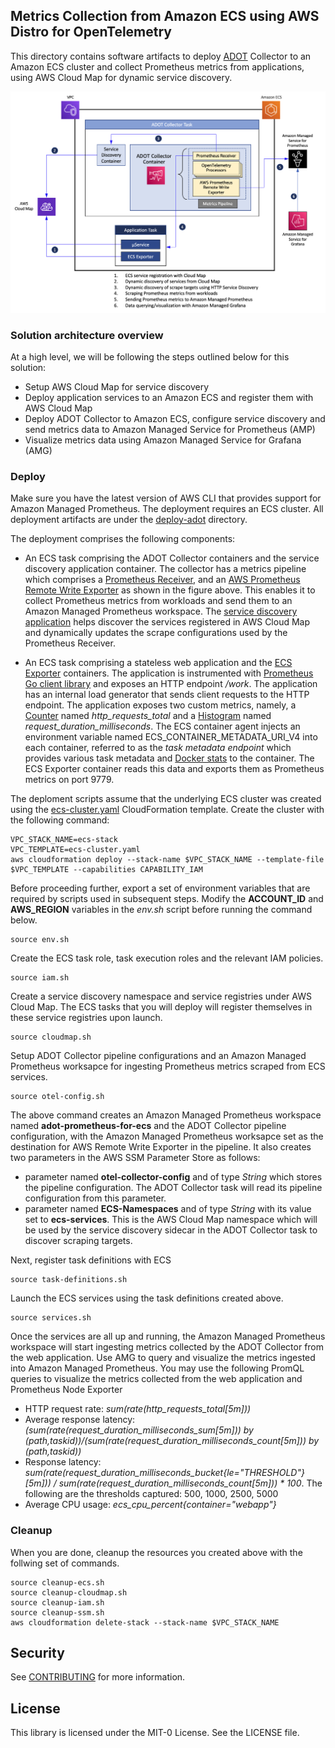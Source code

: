 ## Metrics Collection from Amazon ECS using AWS Distro for OpenTelemetry

This directory contains software artifacts to deploy [ADOT](https://aws-otel.github.io/docs/introductions) Collector to an Amazon ECS cluster and collect Prometheus metrics from applications, using AWS Cloud Map for dynamic service discovery.

<img class="wp-image-1960 size-full" src="../images/Deployment-Architecture-ADOT.png" alt="Deployment architecture"/>

### Solution architecture overview

At a high level, we will be following the steps outlined below for this solution:

<ul>
  <li>
    Setup AWS Cloud Map for service discovery 
  </li>
  <li>
    Deploy application services to an Amazon ECS and register them with AWS Cloud Map
  </li>
  <li>
    Deploy ADOT Collector to Amazon ECS, configure service discovery and send metrics data to Amazon Managed Service for Prometheus (AMP)
  </li>
  <li>
    Visualize metrics data using Amazon Managed Service for Grafana (AMG)
  </li>  
</ul>

### Deploy

Make sure you have the latest version of AWS CLI that provides support for Amazon Managed Prometheus. The deployment requires an ECS cluster. All deployment artifacts are under the [deploy-adot](https://github.com/aws-samples/prometheus-for-ecs/tree/main/deploy-adot) directory. 

The deployment comprises the following components:
- An ECS task comprising the ADOT Collector containers and the service discovery application container. The collector has a metrics pipeline which comprises a [Prometheus Receiver](https://github.com/open-telemetry/opentelemetry-collector-contrib/tree/main/receiver/prometheusreceiver), and an [AWS Prometheus Remote Write Exporter](https://github.com/open-telemetry/opentelemetry-collector-contrib/tree/main/exporter/awsprometheusremotewriteexporter) as shown in the figure above. This enables it to collect Prometheus metrics from workloads and send them to an Amazon Managed Prometheus workspace. The [service discovery application](https://github.com/aws-samples/prometheus-for-ecs/tree/main/cmd) helps discover the services registered in AWS Cloud Map and dynamically updates the scrape configurations used by the Prometheus Receiver.

- An ECS task comprising a stateless web application and the [ECS Exporter](https://github.com/prometheus-community/ecs_exporter) containers. The application is instrumented with [Prometheus Go client library](https://github.com/prometheus/client_golang) and exposes an HTTP endpoint */work*. The application has an internal load generator that sends client requests to the HTTP endpoint. The application exposes two custom metrics, namely, a [Counter](https://prometheus.io/docs/concepts/metric_types/#counter) named *http_requests_total* and a [Histogram](https://prometheus.io/docs/concepts/metric_types/#histogram) named *request_duration_milliseconds*. The ECS container agent injects an environment variable named ECS_CONTAINER_METADATA_URI_V4 into each container, referred to as the *task metadata endpoint* which provides various task metadata and [Docker stats](https://docs.docker.com/engine/api/v1.30/#operation/ContainerStats) to the container. The ECS Exporter container reads this data and exports them as Prometheus metrics on port 9779. 

The deploment scripts assume that the underlying ECS cluster was created using the [ecs-cluster.yaml](https://github.com/aws-samples/prometheus-for-ecs/blob/main/deploy-adot/ecs-cluster.yaml) CloudFormation template. 
Create the cluster with the following command:
``` 
VPC_STACK_NAME=ecs-stack 
VPC_TEMPLATE=ecs-cluster.yaml
aws cloudformation deploy --stack-name $VPC_STACK_NAME --template-file $VPC_TEMPLATE --capabilities CAPABILITY_IAM 
```
    
Before proceeding further, export a set of environment variables that are required by scripts used in subsequent steps. Modify the **ACCOUNT_ID** and **AWS_REGION** variables in the *env.sh* script before running the command below.
```
source env.sh
```

Create the ECS task role, task execution roles and the relevant IAM policies.
```
source iam.sh
```

Create a service discovery namespace and service registries under AWS Cloud Map. The ECS tasks that you will deploy will register themselves in these service registries upon launch.
```
source cloudmap.sh
```

Setup ADOT Collector pipeline configurations and an Amazon Managed Prometheus worksapce for ingesting Prometheus metrics scraped from ECS services. 
```
source otel-config.sh
```
The above command creates an Amazon Managed Prometheus workspace named **adot-prometheus-for-ecs** and the ADOT Collector pipeline configuration, with the Amazon Managed Prometheus worksapce set as the destination for AWS Remote Write Exporter in the pipeline. It also creates two parameters in the AWS SSM Parameter Store as follows:
- parameter named **otel-collector-config** and of type *String* which stores the pipeline configuration. The ADOT Collector task will read its pipeline configuration from this parameter.
- parameter named **ECS-Namespaces** and of type *String* with its value set to **ecs-services**. This is the AWS Cloud Map namespace which will be used by the service discovery sidecar in the ADOT Collector task to discover scraping targets.

Next, register task definitions with ECS
```
source task-definitions.sh
```

Launch the ECS services using the task definitions created above. 
```
source services.sh
```

Once the services are all up and running, the Amazon Managed Prometheus workspace will start ingesting metrics collected by the ADOT Collector from the web application. Use AMG to query and visualize the metrics ingested into Amazon Managed Prometheus. You may use the following PromQL queries to visualize the metrics collected from the web application and Prometheus Node Exporter
- HTTP request rate: *sum(rate(http_requests_total[5m]))*
- Average response latency: *(sum(rate(request_duration_milliseconds_sum[5m])) by (path,taskid))/(sum(rate(request_duration_milliseconds_count[5m])) by (path,taskid))*
- Response latency: *sum(rate(request_duration_milliseconds_bucket{le="THRESHOLD"}[5m])) / sum(rate(request_duration_milliseconds_count[5m])) * 100*. The following are the thresholds captured: 500, 1000, 2500, 5000
- Average CPU usage:  *ecs_cpu_percent{container="webapp"}*

### Cleanup

When you are done, cleanup the resources you created above with the follwing set of commands.
```
source cleanup-ecs.sh
source cleanup-cloudmap.sh
source cleanup-iam.sh
source cleanup-ssm.sh
aws cloudformation delete-stack --stack-name $VPC_STACK_NAME
```

## Security

See [CONTRIBUTING](CONTRIBUTING.md#security-issue-notifications) for more information.

## License

This library is licensed under the MIT-0 License. See the LICENSE file.


